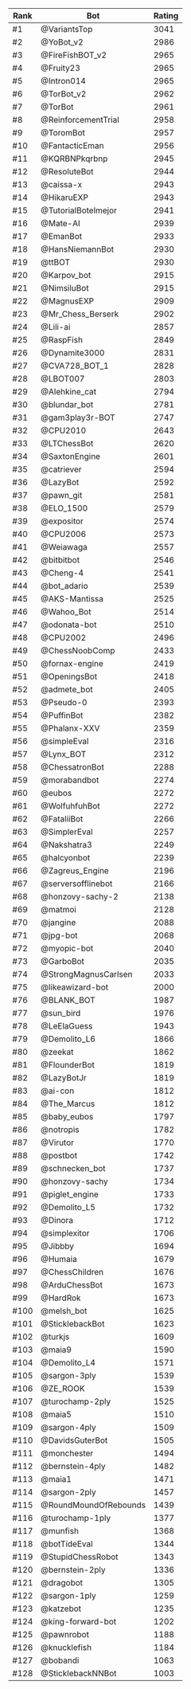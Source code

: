 Rank|Bot|Rating
---|---|---
#1|@VariantsTop|3041
#2|@YoBot_v2|2986
#3|@FireFishBOT_v2|2965
#4|@Fruity23|2965
#5|@Intron014|2965
#6|@TorBot_v2|2962
#7|@TorBot|2961
#8|@ReinforcementTrial|2958
#9|@ToromBot|2957
#10|@FantacticEman|2956
#11|@KQRBNPkqrbnp|2945
#12|@ResoluteBot|2944
#13|@caissa-x|2943
#14|@HikaruEXP|2943
#15|@TutorialBotelmejor|2941
#16|@Mate-AI|2939
#17|@EmanBot|2933
#18|@HansNiemannBot|2930
#19|@ttBOT|2930
#20|@Karpov_bot|2915
#21|@NimsiluBot|2915
#22|@MagnusEXP|2909
#23|@Mr_Chess_Berserk|2902
#24|@Lili-ai|2857
#25|@RaspFish|2849
#26|@Dynamite3000|2831
#27|@CVA728_BOT_1|2828
#28|@LBOT007|2803
#29|@Alehkine_cat|2794
#30|@blundar_bot|2781
#31|@gam3play3r-BOT|2747
#32|@CPU2010|2643
#33|@LTChessBot|2620
#34|@SaxtonEngine|2601
#35|@catriever|2594
#36|@LazyBot|2592
#37|@pawn_git|2581
#38|@ELO_1500|2579
#39|@expositor|2574
#40|@CPU2006|2573
#41|@Weiawaga|2557
#42|@bitbitbot|2546
#43|@Cheng-4|2541
#44|@bot_adario|2539
#45|@AKS-Mantissa|2525
#46|@Wahoo_Bot|2514
#47|@odonata-bot|2510
#48|@CPU2002|2496
#49|@ChessNoobComp|2433
#50|@fornax-engine|2419
#51|@OpeningsBot|2418
#52|@admete_bot|2405
#53|@Pseudo-0|2393
#54|@PuffinBot|2382
#55|@Phalanx-XXV|2359
#56|@simpleEval|2316
#57|@Lynx_BOT|2312
#58|@ChessatronBot|2288
#59|@morabandbot|2274
#60|@eubos|2272
#61|@WolfuhfuhBot|2272
#62|@FataliiBot|2266
#63|@SimplerEval|2257
#64|@Nakshatra3|2249
#65|@halcyonbot|2239
#66|@Zagreus_Engine|2196
#67|@serversofflinebot|2166
#68|@honzovy-sachy-2|2138
#69|@matmoi|2128
#70|@jangine|2088
#71|@jpg-bot|2068
#72|@myopic-bot|2040
#73|@GarboBot|2035
#74|@StrongMagnusCarlsen|2033
#75|@likeawizard-bot|2000
#76|@BLANK_BOT|1987
#77|@sun_bird|1976
#78|@LeElaGuess|1943
#79|@Demolito_L6|1866
#80|@zeekat|1862
#81|@FlounderBot|1819
#82|@LazyBotJr|1819
#83|@ai-con|1812
#84|@The_Marcus|1812
#85|@baby_eubos|1797
#86|@notropis|1782
#87|@Virutor|1770
#88|@postbot|1742
#89|@schnecken_bot|1737
#90|@honzovy-sachy|1734
#91|@piglet_engine|1733
#92|@Demolito_L5|1732
#93|@Dinora|1712
#94|@simplexitor|1706
#95|@Jibbby|1694
#96|@Humaia|1679
#97|@ChessChildren|1676
#98|@ArduChessBot|1673
#99|@HardRok|1673
#100|@melsh_bot|1625
#101|@SticklebackBot|1623
#102|@turkjs|1609
#103|@maia9|1590
#104|@Demolito_L4|1571
#105|@sargon-3ply|1539
#106|@ZE_ROOK|1539
#107|@turochamp-2ply|1525
#108|@maia5|1510
#109|@sargon-4ply|1509
#110|@DavidsGuterBot|1505
#111|@monchester|1494
#112|@bernstein-4ply|1482
#113|@maia1|1471
#114|@sargon-2ply|1457
#115|@RoundMoundOfRebounds|1439
#116|@turochamp-1ply|1377
#117|@munfish|1368
#118|@botTideEval|1344
#119|@StupidChessRobot|1343
#120|@bernstein-2ply|1336
#121|@dragobot|1305
#122|@sargon-1ply|1259
#123|@katzebot|1235
#124|@king-forward-bot|1202
#125|@pawnrobot|1188
#126|@knucklefish|1184
#127|@bobandi|1063
#128|@SticklebackNNBot|1003
